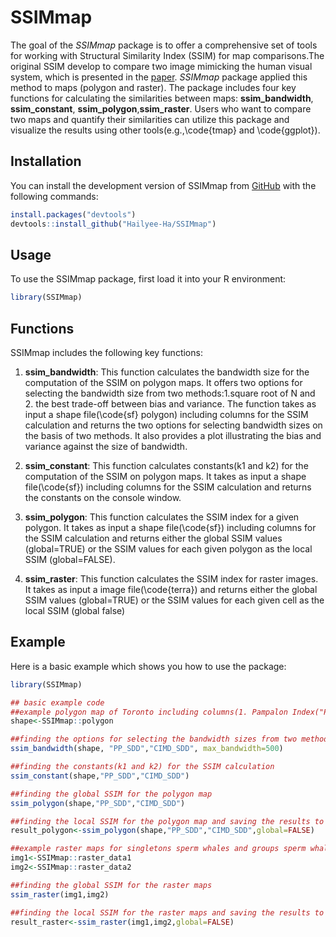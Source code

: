 
# SSIMmap

<!-- badges: start -->
<!-- badges: end -->

The goal of the _SSIMmap_ package is to offer a comprehensive set of tools for working with Structural Similarity Index (SSIM) for map comparisons.The original SSIM develop to compare two image mimicking the human visual system, which is presented in the [paper](https://ieeexplore.ieee.org/stamp/stamp.jsp?arnumber=1284395). _SSIMmap_ package applied this method to maps (polygon and raster). The package includes four key functions for calculating the similarities between maps: **ssim_bandwidth**, **ssim_constant**, **ssim_polygon**,**ssim_raster**. Users who want to compare two maps and quantify their similarities can utilize this package and visualize the results using other tools(e.g.,\code{tmap} and \code{ggplot}).  

## Installation

You can install the development version of SSIMmap from [GitHub](https://github.com/Hailyee-Ha/SSIMmap.git) with the following commands:

``` r
install.packages("devtools")
devtools::install_github("Hailyee-Ha/SSIMmap")
```
## Usage
To use the SSIMmap package, first load it into your R environment:

``` r
library(SSIMmap)
```

## Functions
SSIMmap includes the following key functions:

1) **ssim_bandwidth**: This function calculates the bandwidth size for the computation of the SSIM on polygon maps. It offers two options for selecting the bandwidth size from two methods:1.square root of N and 2. the best trade-off between bias and variance. The function takes as input a shape file(\code{sf} polygon) including columns for the SSIM calculation and returns the two options for selecting bandwidth sizes on the basis of two methods. It also provides a plot illustrating the bias and variance against the size of bandwidth. 

2) **ssim_constant**: This function calculates constants(k1 and k2) for the computation of the SSIM on polygon maps. It takes as input a shape file(\code{sf}) including columns for the SSIM calculation and returns the constants on the console window.

3) **ssim_polygon**: This function calculates the SSIM index for a given polygon. It takes as input a shape file(\code{sf}) including columns for the SSIM calculation and returns either the global SSIM values  (global=TRUE) or the SSIM values for each given polygon as the local SSIM  (global=FALSE).

4) **ssim_raster**: This function calculates the SSIM index for raster images. It takes as input a image file(\code{terra}) and returns either the global SSIM values (global=TRUE) or the SSIM values for each given cell as the local SSIM (global false)

## Example
Here is a basic example which shows you how to use the package:

``` r
library(SSIMmap)

## basic example code
##example polygon map of Toronto including columns(1. Pampalon Index("PP_SDD"), 2. CIMD Index("CIMD_SDD"), and 3. the percent of the housholds who commute within the same census subdivision("P_commute"))
shape<-SSIMmap::polygon 

##finding the options for selecting the bandwidth sizes from two methods
ssim_bandwidth(shape, "PP_SDD","CIMD_SDD", max_bandwidth=500)

##finding the constants(k1 and k2) for the SSIM calculation
ssim_constant(shape,"PP_SDD","CIMD_SDD")

##finding the global SSIM for the polygon map
ssim_polygon(shape,"PP_SDD","CIMD_SDD")

##finding the local SSIM for the polygon map and saving the results to result_polygon
result_polygon<-ssim_polygon(shape,"PP_SDD","CIMD_SDD",global=FALSE)

##example raster maps for singletons sperm whales and groups sperm whales
img1<-SSIMmap::raster_data1
img2<-SSIMmap::raster_data2

##finding the global SSIM for the raster maps
ssim_raster(img1,img2)

##finding the local SSIM for the raster maps and saving the results to result_raster
result_raster<-ssim_raster(img1,img2,global=FALSE)
```

